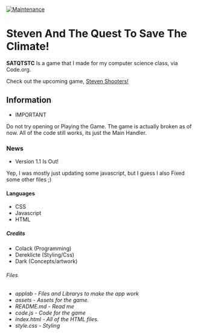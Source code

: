 [![Maintenance](https://img.shields.io/badge/Maintained%3F-no-red.svg)](https://bitbucket.org/lbesson/ansi-colors)

# Steven And The Quest To Save The Climate!

**SATQTSTC** Is a game that I made for my computer science class, via Code.org.   

Check out the upcoming game, [Steven Shooters!](https://github.com/Colack/Steven-Shooters)

## Information

- IMPORTANT 

Do not try opening or Playing the Game. The game is actually broken as of now.
All of the code still works, its just the Main Handler.

### News

- Version 1.1 Is Out!

Yep, I was mostly just updating some javascript, but I guess I also Fixed some other files ;)

#### Languages 

- CSS 
- Javascript 
- HTML

##### Credits 

- Colack (Programming)
- Dereklicte (Styling/Css)
- Dark (Concepts/artwork)

###### Files

- *applab - Files and Librarys to make the app work*
- *assets - Assets for the game.*
- *README.md - Read me*
- *code.js - Code for the game*
- *index.html - All of the HTML files.*
- *style.css - Styling*
